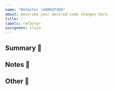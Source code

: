 ```yaml
---
name: "Refactor \U0001F4D0"
about: Describe your desired code changes here.
title: ''
labels: refactor
assignees: lluia
---
```


## Summary 💭

<!-- your summary here -->

## Notes 📓

<!-- your notes here -->

## Other 🔗

<!-- link to libs and documentation here -->
